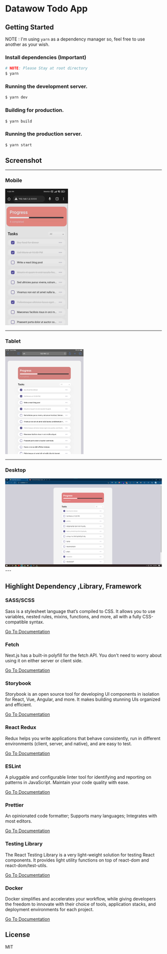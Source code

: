 # Datawow Todo App

## Getting Started


NOTE : I'm using `yarn` as a dependency manager so, feel free to use another as your wish.

### Install dependencies (Important)
```bash
# NOTE: Please Stay at root directory
$ yarn
```

### Running the development server.

```bash
$ yarn dev
```

### Building for production.

```bash
$ yarn build
```

### Running the production server.

```bash
$ yarn start
```

## Screenshot

---
### Mobile
<img src="./document/app-screentshot-mobile.jpg" width="40%">

---
### Tablet
<img src="./document/app-screentshot-tablet.png" width="50%">

---
### Desktop
<img src="./document/app-screentshot-desktop.png" width="100%">
---

## Highlight Dependency ,Library, Framework
### **SASS/SCSS**

Sass is a stylesheet language that’s compiled to CSS. It allows you to use variables, nested rules, mixins, functions, and more, all with a fully CSS-compatible syntax.

[Go To Documentation](https://sass-lang.com/documentation)


### **Fetch**

Next.js has a built-in polyfill for the fetch API. You don&#39;t need to worry about using it on either server or client side.

[Go To Documentation](https://developer.mozilla.org/en-US/docs/Web/API/Fetch_API)


### **Storybook**

Storybook is an open source tool for developing UI components in isolation for React, Vue, Angular, and more. It makes building stunning UIs organized and efficient.

[Go To Documentation](https://storybook.js.org/docs/react/get-started/introduction)


### **React Redux**

Redux helps you write applications that behave consistently, run in different environments (client, server, and native), and are easy to test.

[Go To Documentation](https://redux.js.org/introduction/getting-started)


### **ESLint**

A pluggable and configurable linter tool for identifying and reporting on patterns in JavaScript. Maintain your code quality with ease.

[Go To Documentation](https://eslint.org/docs/user-guide/getting-started)


### **Prettier**

An opinionated code formatter; Supports many languages; Integrates with most editors.

[Go To Documentation](https://prettier.io/docs/en/index.html)


### **Testing Library**

The React Testing Library is a very light-weight solution for testing React components. It provides light utility functions on top of react-dom and react-dom/test-utils.

[Go To Documentation](https://testing-library.com/docs/)


### **Docker**

Docker simplifies and accelerates your workflow, while giving developers the freedom to innovate with their choice of tools, application stacks, and deployment environments for each project.

[Go To Documentation](https://www.docker.com/get-started)



## License

MIT
